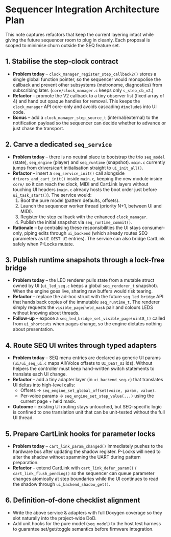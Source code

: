 # Sequencer Integration Architecture Plan

This note captures refactors that keep the current layering intact while giving the
future sequencer room to plug in cleanly. Each proposal is scoped to minimise churn
outside the SEQ feature set.

## 1. Stabilise the step-clock contract

* **Problem today** – `clock_manager_register_step_callback2()` stores a single global
  function pointer, so the sequencer would monopolise the callback and prevent other
  subsystems (metronome, diagnostics) from subscribing later.
  (`core/clock_manager.c` keeps only `s_step_cb_v2`.)
* **Refactor** – promote the V2 callback to a tiny observer list (fixed array of 4) and
  hand out opaque handles for removal. This keeps the `clock_manager` API core-only and
  avoids cascading `#include`s into UI code.
* **Bonus** – add a `clock_manager_step_source_t` (internal/external) to the notification
  payload so the sequencer can decide whether to advance or just chase the transport.

## 2. Carve a dedicated `seq_service`

* **Problem today** – there is no neutral place to bootstrap the trio `seq_model`
  (state), `seq_engine` (player) and `seq_runtime` (snapshot). `main.c` currently jumps
  from drivers/cart initialisation straight to `ui_init_all()`.
* **Refactor** – insert a `seq_service_init()` call alongside `drivers_and_cart_init()`
  inside `main.c`, keeping the new module inside `core/` so it can reach the clock,
  MIDI and CartLink layers without touching UI headers (`main.c` already hosts the boot
  order just before `ui_task_start()`). The service would:
  1. Boot the pure model (pattern defaults, offsets).
  2. Launch the sequencer worker thread (priority N+1, between UI and MIDI).
  3. Register the step callback with the enhanced `clock_manager`.
  4. Publish the initial snapshot via `seq_runtime_commit()`.
* **Rationale** – by centralising these responsibilities the UI stays consumer-only,
  piping edits through `ui_backend` (which already routes SEQ parameters as `UI_DEST_UI`
  entries). The service can also bridge CartLink safely when P-Locks mutate.

## 3. Publish runtime snapshots through a lock-free bridge

* **Problem today** – the LED renderer pulls state from a mutable struct owned by UI
  (`ui_led_seq.c` keeps a global `seq_renderer_t` snapshot). When the engine goes live,
  sharing raw buffers would risk tearing.
* **Refactor** – replace the ad-hoc struct with the future `seq_led_bridge` API that
  hands back copies of the immutable `seq_runtime_t`. The renderer simply requests the
  `visible_page`/`held_mask` pair and colours LEDS without knowing about threads.
* **Follow-up** – expose a `seq_led_bridge_set_visible_page(uint8_t)` called from
  `ui_shortcuts` when pages change, so the engine dictates nothing about presentation.

## 4. Route SEQ UI writes through typed adapters

* **Problem today** – SEQ menu entries are declared as generic UI params
  (`ui/ui_seq_ui.c` maps All/Voice offsets to `UI_DEST_UI` ids). Without helpers the
  controller must keep hand-written switch statements to translate each UI change.
* **Refactor** – add a tiny adapter layer (in `ui_backend_seq.c`) that translates UI
  deltas into high-level calls:
  * Offsets → `seq_engine_set_global_offset(voice, param, value)`.
  * Per-voice params → `seq_engine_set_step_value(...)` using the current page + held mask.
* **Outcome** – existing UI routing stays untouched, but SEQ-specific logic is confined to
  one translation unit that can be unit-tested without the full UI thread.

## 5. Prepare CartLink hooks for parameter locks

* **Problem today** – `cart_link_param_changed()` immediately pushes to the hardware bus
  after updating the shadow register. P-Locks will need to alter the shadow without
  spamming the UART during pattern preparation.
* **Refactor** – extend CartLink with `cart_link_defer_param()` / `cart_link_flush_pending()`
  so the sequencer can queue parameter changes atomically at step boundaries while the
  UI continues to read the shadow through `ui_backend_shadow_get()`.

## 6. Definition-of-done checklist alignment

* Write the above service & adapters with full Doxygen coverage so they slot naturally
  into the project-wide DoD.
* Add unit hooks for the pure model (`seq_model`) to the host test harness to guarantee
  set/get/toggle semantics before firmware integration.
